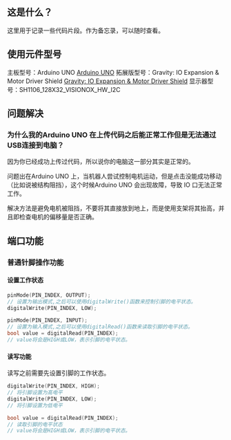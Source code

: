 ## 这是什么？

这里用于记录一些代码片段。作为备忘录，可以随时查看。

## 使用元件型号

主板型号：Arduino UNO
[Arduino UNO](https://www.arduino.cc/en/Guide/ArduinoUno)
拓展版型号：Gravity: IO Expansion & Motor Driver Shield
[Gravity: IO Expansion & Motor Driver Shield](https://wiki.dfrobot.com.cn/_SKU_DFR0502__Gravity__IO_Expansion_%26_Motor_Driver_Shield)
显示器型号：SH1106_128X32_VISIONOX_HW_I2C

## 问题解决

### 为什么我的Arduino UNO 在上传代码之后能正常工作但是无法通过USB连接到电脑？

因为你已经成功上传过代码，所以说你的电脑这一部分其实是正常的。

问题出在Arduino UNO 上，当机器人尝试控制电机运动，但是点击没能成功移动（比如说被结构阻挡），这个时候Arduino UNO 会出现故障，导致 IO 口无法正常工作。

解决方法是避免电机被阻挡，不要将其直接放到地上，而是使用支架将其抬高，并且即检查电机的偏移量是否正确。  


## 端口功能

### 普通针脚操作功能

#### 设置工作状态

```c++
pinMode(PIN_INDEX, OUTPUT);
// 设置为输出模式,之后可以使用digitalWrite()函数来控制引脚的电平状态。
digitalWrite(PIN_INDEX, LOW);
```

```c++
pinMode(PIN_INDEX, INPUT);
// 设置为输入模式,之后可以使用digitalRead()函数来读取引脚的电平状态。
bool value = digitalRead(PIN_INDEX);
// value将会是HIGH或LOW，表示引脚的电平状态。
```

#### 读写功能

读写之前需要先设置引脚的工作状态。

```c++
digitalWrite(PIN_INDEX, HIGH);
// 将引脚设置为高电平
digitalWrite(PIN_INDEX, LOW);
// 将引脚设置为低电平
```

```c++
bool value = digitalRead(PIN_INDEX);
// 读取引脚的电平状态
// value将会是HIGH或LOW，表示引脚的电平状态。
```

